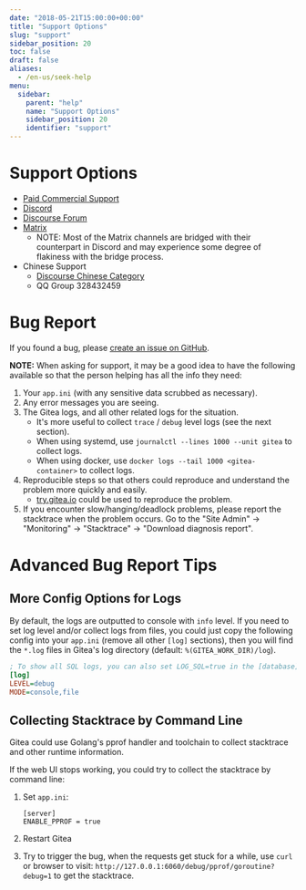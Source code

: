 ```yaml
---
date: "2018-05-21T15:00:00+00:00"
title: "Support Options"
slug: "support"
sidebar_position: 20
toc: false
draft: false
aliases:
  - /en-us/seek-help
menu:
  sidebar:
    parent: "help"
    name: "Support Options"
    sidebar_position: 20
    identifier: "support"
---
```


# Support Options

- [Paid Commercial Support](https://about.gitea.com/)
- [Discord](https://discord.gg/Gitea)
- [Discourse Forum](https://discourse.gitea.io/)
- [Matrix](https://matrix.to/#/#gitea-space:matrix.org)
  - NOTE: Most of the Matrix channels are bridged with their counterpart in Discord and may experience some degree of flakiness with the bridge process.
- Chinese Support
  - [Discourse Chinese Category](https://discourse.gitea.io/c/5-category/5)
  - QQ Group 328432459

# Bug Report

If you found a bug, please [create an issue on GitHub](https://github.com/go-gitea/gitea/issues).

**NOTE:** When asking for support, it may be a good idea to have the following available so that the person helping has all the info they need:

1. Your `app.ini` (with any sensitive data scrubbed as necessary).
2. Any error messages you are seeing.
3. The Gitea logs, and all other related logs for the situation.
   - It's more useful to collect `trace` / `debug` level logs (see the next section).
   - When using systemd, use `journalctl --lines 1000 --unit gitea` to collect logs.
   - When using docker, use `docker logs --tail 1000 <gitea-container>` to collect logs.
4. Reproducible steps so that others could reproduce and understand the problem more quickly and easily.
   - [try.gitea.io](https://try.gitea.io) could be used to reproduce the problem.
5. If you encounter slow/hanging/deadlock problems, please report the stacktrace when the problem occurs.
   Go to the "Site Admin" -> "Monitoring" -> "Stacktrace" -> "Download diagnosis report".

# Advanced Bug Report Tips

## More Config Options for Logs

By default, the logs are outputted to console with `info` level.
If you need to set log level and/or collect logs from files,
you could just copy the following config into your `app.ini` (remove all other `[log]` sections),
then you will find the `*.log` files in Gitea's log directory (default: `%(GITEA_WORK_DIR)/log`).

```ini
; To show all SQL logs, you can also set LOG_SQL=true in the [database] section
[log]
LEVEL=debug
MODE=console,file
```

## Collecting Stacktrace by Command Line

Gitea could use Golang's pprof handler and toolchain to collect stacktrace and other runtime information.

If the web UI stops working, you could try to collect the stacktrace by command line:

1. Set `app.ini`:

    ```
    [server]
    ENABLE_PPROF = true
    ```

2. Restart Gitea

3. Try to trigger the bug, when the requests get stuck for a while,
   use `curl` or browser to visit: `http://127.0.0.1:6060/debug/pprof/goroutine?debug=1` to get the stacktrace.

